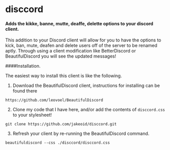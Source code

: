 # disccord
#### Adds the kikke, banne, mutte, deaffe, delette options to your discord client.

This addition to your Discord client will allow for you to have the options to kick, ban, mute, deafen and delete users off of the server to be renamed aptly. Through using a client modification like BetterDiscord or BeautifulDiscord you will see the updated messages!

####Installation.

The easiest way to install this client is like the following.

1. Download the BeautifulDiscord client, instructions for installing can be found there

```https://github.com/leovoel/BeautifulDiscord```

2. Clone my code that I have here, and/or add the contents of `disccord.css` to your stylesheet!

```git clone https://github.com/jakeoid/disccord.git```

3. Refresh your client by re-running the BeautifulDiscord command.

```beautifuldiscord --css ./disccord/disccord.css``` 